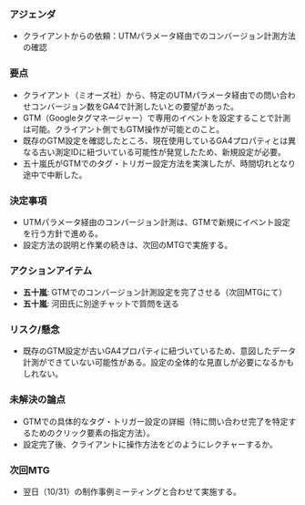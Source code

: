 ### アジェンダ
- クライアントからの依頼：UTMパラメータ経由でのコンバージョン計測方法の確認

### 要点
- クライアント（ミオーズ社）から、特定のUTMパラメータ経由での問い合わせコンバージョン数をGA4で計測したいとの要望があった。
- GTM（Googleタグマネージャー）で専用のイベントを設定することで計測は可能。クライアント側でもGTM操作が可能とのこと。
- 既存のGTM設定を確認したところ、現在使用しているGA4プロパティとは異なる古い測定IDに紐づいている可能性が発覚したため、新規設定が必要。
- 五十嵐氏がGTMでのタグ・トリガー設定方法を実演したが、時間切れとなり途中で中断した。

### 決定事項
- UTMパラメータ経由のコンバージョン計測は、GTMで新規にイベント設定を行う方針で進める。
- 設定方法の説明と作業の続きは、次回のMTGで実施する。

### アクションアイテム
- **五十嵐**: GTMでのコンバージョン計測設定を完了させる（次回MTGにて）
- **五十嵐**: 河田氏に別途チャットで質問を送る

### リスク/懸念
- 既存のGTM設定が古いGA4プロパティに紐づいているため、意図したデータ計測ができていない可能性がある。設定の全体的な見直しが必要になるかもしれない。

### 未解決の論点
- GTMでの具体的なタグ・トリガー設定の詳細（特に問い合わせ完了を特定するためのクリック要素の指定方法）。
- 設定完了後、クライアントに操作方法をどのようにレクチャーするか。

### 次回MTG
- 翌日（10/31）の制作事例ミーティングと合わせて実施する。